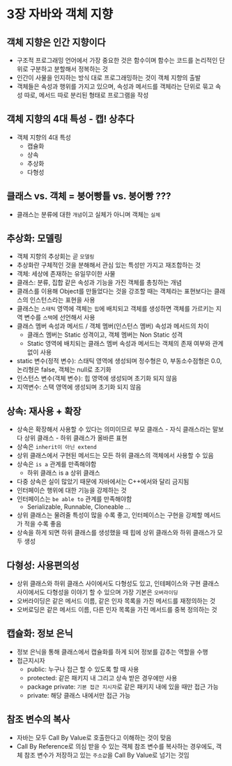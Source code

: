 # 3장 자바와 객체 지향

## 객체 지향은 인간 지향이다
- 구조적 프로그래밍 언어에서 가장 중요한 것은 함수이며 함수는 코드를 논리적인 단위로 구분하고 분할해서 정복하는 것
- 인간이 사물을 인지하는 방식 대로 프로그래밍하는 것이 객체 지향의 출발
- 객체들은 속성과 행위를 가지고 있으며, 속성과 메서드를 객체라는 단위로 묶고 속성 따로, 메서드 따로 분리된 형태로 프로그램을 작성

## 객체 지향의 4대 특성 - 캡! 상추다
- 객체 지향의 4대 특성
  - 캡슐화
  - 상속
  - 추상화
  - 다형성
## 클래스 vs. 객체 = 붕어빵틀 vs. 붕어빵 ???
- 클래스는 분류에 대한 `개념`이고 실체가 아니며 객체는 `실체`

## 추상화: 모델링 
- 객체 지향의 추상회는 곧 `모델링`
- 추상화란 구체적인 것을 분해해서 관심 있는 특성만 가지고 재조합하는 것
- 객체: 세상에 존재하는 유일무이한 사물
- 클래스: 분류, 집합 같은 속성과 기능을 가진 객체를 총칭하는 개념
- 클래스를 이용해 Object를 만들었다는 것을 강조할 때는 객체라는 표현보다는 클래스의 인스턴스라는 표현을 사용
- 클래스는 `스태틱` 영역에 객체는 `힙`에 배치되고 객체를 생성하면 객체를 가르키는 지역 변수를 `스택`에 선언해서 사용
- 클래스 멤버 속성과 메서드 / 객체 멤버(인스턴스 멤버) 속성과 메서드의 차이
  - 클래스 멤버는 Static 성격이고, 객체 멤버는 Non Static 성격
  - Static 영역에 배치되는 클래스 멤버 속성과 메서드는 객체의 존재 여부와 관계없이 사용
- static 변수(정적 변수): 스태틱 영역에 생성되며 정수형은 0, 부동소수점형은 0.0, 논리형은 false, 객체는 null로 초기화
- 인스턴스 변수(객체 변수): 힙 영역에 생성되며 초기화 되지 않음
- 지역변수: 스택 영역에 생성되며 초기화 되지 않음

## 상속: 재사용 + 확장
- 상속은 확장해서 사용할 수 있다는 의미이므로 부모 클래스 - 자식 클래스라는 말보다 상위 클래스 - 하위 클래스가 올바른 표현
- 상속은 `inherit이 아닌 extend`
- 상위 클래스에서 구현된 메서드는 모든 하위 클래스의 객체에서 사용할 수 있음
- 상속은 `is a` 관계를 만족해야함
  - 하위 클래스 is a 상위 클래스
- 다중 상속은 실이 많았기 때문에 자바에서는 C++에서와 달리 금지됨
- 인터페이슨 행위에 대한 기능을 강제하는 것
- 인터페이스는 `be able to` 관계를 만족해야함
  - Serializable, Runnable, Cloneable ...
- 상위 클래스는 물려줄 특성이 많을 수록 좋고, 인터페이스는 구현을 강제할 메서드가 적을 수록 좋음
- 상속을 하게 되면 하위 클래스를 생성했을 때 힙에 상위 클래스와 하위 클래스가 모두 생성

## 다형성: 사용편의성
- 상위 클래스와 하위 클래스 사이에서도 다형성도 있고, 인테페이스와 구현 클래스 사이에서도 다형성을 이야기 할 수 있으며 가장 기본은 `오버라이딩`
- 오버라이딩은 같은 메서드 이름, 같은 인자 목록을 가진 메서드를 재정의하는 것
- 오버로딩은 같은 메서드 이름, 다른 인자 목록을 가진 메서드를 중복 정의하는 것

## 캡슐화: 정보 은닉
- 정보 은닉을 통해 클래스에서 캡슐화를 하게 되어 정보를 감추는 역할을 수행
- 접근지시자
  - public: 누구나 접근 할 수 있도록 할 때 사용
  - protected: 같은 패키지 내 그리고 상속 받은 경우에만 사용
  - package private: `기본 접근 지시자`로 같은 패키지 내에 있을 때만 접근 가능
  - private: 해당 클래스 내에서만 접근 가능

## 참조 변수의 복사
- 자바는 모두 Call By Value로 호출한다고 이해하는 것이 맞음
- Call By Reference로 의심 받을 수 있는 객체 참조 변수를 복사하는 경우에도, 객체 참조 변수가 저장하고 있는 `주소값`을 Call By Value로 넘기는 것임
